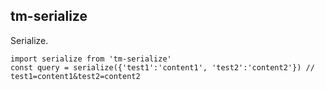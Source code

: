 <a name="module_tm-serialize"></a>

## tm-serialize
Serialize.

~~~~
import serialize from 'tm-serialize'
const query = serialize({'test1':'content1', 'test2':'content2'}) // test1=content1&test2=content2
~~~~

